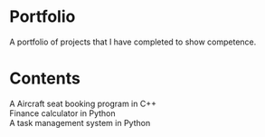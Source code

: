 # Portfolio
A portfolio of projects that I have completed to show competence.

# Contents

A Aircraft seat booking program in C++<br/>
Finance calculator in Python<br/>
A task management system in Python<br/>
